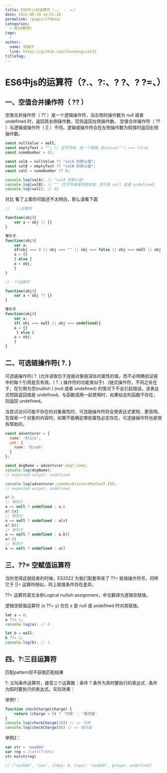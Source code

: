 ```yaml
---
title: ES6中js的运算符（.、、 、 =、）
date: 2022-08-29 14:51:19
permalink: /pages/279bda/
categories:
  - 《ES6教程》
tags:
  - 
author: 
  name: 夜猫子
  link: https://github.com/zhushengjie123
titleTag: 
---
```

# ES6中js的运算符（?.、?:、? ?、? ?=、）

## 一、空值合并操作符（ ?? ）

空值合并操作符（ ?? ）是一个逻辑操作符，当左侧的操作数为 null 或者 undefined 时，返回其右侧操作数，否则返回左侧操作数。 空值合并操作符（ ?? ）与逻辑或操作符（ || ）不同，逻辑或操作符会在左侧操作数为假值时返回右侧操作数。

```js
const nullValue = null;
const emptyText = ""; // 空字符串，是一个假值，Boolean("") === false
const someNumber = 42;

const valA = nullValue ?? "valA 的默认值";
const valB = emptyText ?? "valB 的默认值";
const valC = someNumber ?? 0;

console.log(valA); // "valA 的默认值"
console.log(valB); // ""（空字符串虽然是假值，但不是 null 或者 undefined）
console.log(valC); // 42
```

对比
看了上面你可能还不太明白，那么请看下面

```js
//   ||运算符

function(obj){
    var a = obj || {}
}

等价于
function(obj){
    var a;
    if(obj === 0 || obj === "" || obj === false || obj === null || obj === undefined){
 	a = {}
    } else {
	a = obj;
    }
}
```



```js
//  ??运算符

function(obj){
    var a = obj ?? {}
}

等价于
function(obj){
    var a;
    if( obj === null || obj === undefined){
 	a = {}
     } else {
	a = obj;
    }
}
```

## 二、可选链操作符( ?. )

可选链操作符( ?. )允许读取位于连接对象链深处的属性的值，而不必明确验证链中的每个引用是否有效。( ?. ) 操作符的功能类似于( . )链式操作符，不同之处在于，在引用为空(nullish ) (null 或者 undefined) 的情况下不会引起错误，该表达式短路返回值是 undefined。与函数调用一起使用时，如果给定的函数不存在，则返回 undefined。

当尝试访问可能不存在的对象属性时，可选链操作符将会使表达式更短、更简明。在探索一个对象的内容时，如果不能确定哪些属性必定存在，可选链操作符也是很有帮助的。

```js
const adventurer = {
  name: 'Alice',
  cat: {
    name: 'Dinah'
  }
};

const dogName = adventurer.dog?.name;
console.log(dogName);
// expected output: undefined

console.log(adventurer.someNonExistentMethod?.());
// expected output: undefined
```

~~~js
a?.b
// 等同于
a == null ? undefined : a.b
a?.[x]
// 等同于
a == null ? undefined : a[x]
a?.b()
// 等同于
a == null ? undefined : a.b()
a?.()
// 等同于
a == null ? undefined : a()
~~~



## 三、??= 空赋值运算符

当你觉得这就结束的时候，ES2022 为我们配套带来了 ??= 赋值操作符号，同样它于 ||= 运算符相似，同上赋值条件存在差异。

??= 运算符英文全称Logical nullish assignment，中文翻译为逻辑空赋值。

逻辑空赋值运算符 (x ??= y) 仅在 x 是 null 或 undefined 时对其赋值。

```js
let a = 0;
a ??= 1;
console.log(a); // 0

let b = null;
b ??= 1;
console.log(b); // 1
```

## 四、?:三目运算符

匹配pattern但不获取匹配结果

?: 又叫条件运算符，接受三个运算数：条件 ?  条件为真时要执行的表达式 : 条件为假时要执行的表达式。实际效果：

举例1：

```js
function checkCharge(charge) {
    return (charge > 0) ? '可用' : '需充值' 
}
console.log(checkCharge(20)) // => 可用
console.log(checkCharge(0)) // => 需充值
```

举例2：

```js
var str = 'aaabbb'
var reg = /(a+)(?:b+)/
str.match(reg)

// ["aaabbb", "aaa", index: 0, input: "aaabbb", groups: undefined]
```

